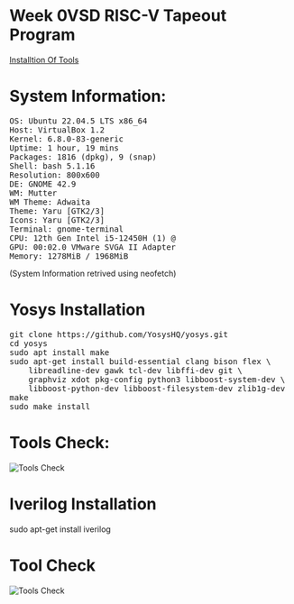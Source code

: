 # Week 0VSD RISC-V Tapeout Program
[Installtion Of Tools](https://www.vlsisystemdesign.com/soc-labs/)

# System Information:
<pre>OS: Ubuntu 22.04.5 LTS x86_64
Host: VirtualBox 1.2
Kernel: 6.8.0-83-generic
Uptime: 1 hour, 19 mins
Packages: 1816 (dpkg), 9 (snap)
Shell: bash 5.1.16
Resolution: 800x600
DE: GNOME 42.9
WM: Mutter
WM Theme: Adwaita
Theme: Yaru [GTK2/3]
Icons: Yaru [GTK2/3]
Terminal: gnome-terminal
CPU: 12th Gen Intel i5-12450H (1) @
GPU: 00:02.0 VMware SVGA II Adapter
Memory: 1278MiB / 1968MiB</pre>
(System Information retrived using neofetch)

# Yosys Installation
<pre>git clone https://github.com/YosysHQ/yosys.git
cd yosys 
sudo apt install make 
sudo apt-get install build-essential clang bison flex \
    libreadline-dev gawk tcl-dev libffi-dev git \
    graphviz xdot pkg-config python3 libboost-system-dev \
    libboost-python-dev libboost-filesystem-dev zlib1g-dev
make 
sudo make install</pre>
# Tools Check:
![Tools Check](https://github.com/thaaroonesaec24-crypto/Week-0-VLSI-Tape-Out/blob/main/pictures.png/Screenshot%20from%202025-09-19%2021-16-07.png)
# Iverilog Installation
<prev>sudo apt-get install iverilog</prev>
# Tool Check
![Tools Check](https://github.com/thaaroonesaec24-crypto/Week-0-VLSI-Tape-Out/blob/main/pictures.png/Screenshot%20from%202025-09-19%2021-19-17.png)
#





